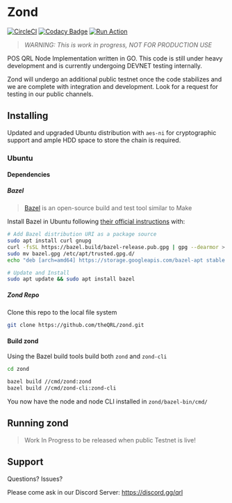 # Zond

[![CircleCI](https://circleci.com/gh/theQRL/zond.svg?style=shield)](https://circleci.com/gh/theQRL/zond)
[![Codacy Badge](https://app.codacy.com/project/badge/Grade/958f22ba2f404e4bb45b8fef1a8ad1e5)](https://www.codacy.com/gh/theQRL/zond/dashboard?utm_source=github.com&utm_medium=referral&utm_content=theQRL/zond&utm_campaign=Badge_Grade)
[![Run Action](https://github-action-button.web.app/buttons/simple.svg?name=Release&eventType=repository_dispatch&type=simple&action=dispatch)](https://github-action-button.web.app/repos/theQRL/zond/button?name=Release&eventType=repository_dispatch&type=simple&action=dispatch)

> *WARNING: This is work in progress, NOT FOR PRODUCTION USE*

POS QRL Node Implementation written in GO. This code is still under heavy development and is currently undergoing DEVNET testing internally.

Zond will undergo an additional public testnet once the code stabilizes and we are complete with integration and development. Look for a request for testing in our public channels.

## Installing

Updated and upgraded Ubuntu distribution with `aes-ni` for cryptographic support and ample HDD space to store the chain is required.

### Ubuntu

#### Dependencies

##### Bazel

> [Bazel](https://www.bazel.build/) is an open-source build and test tool similar to Make

Install Bazel in Ubuntu following [their official instructions](https://docs.bazel.build/versions/master/install-ubuntu.html) with:

```bash
# Add Bazel distribution URI as a package source
sudo apt install curl gnupg
curl -fsSL https://bazel.build/bazel-release.pub.gpg | gpg --dearmor > bazel.gpg
sudo mv bazel.gpg /etc/apt/trusted.gpg.d/
echo "deb [arch=amd64] https://storage.googleapis.com/bazel-apt stable jdk1.8" | sudo tee /etc/apt/sources.list.d/bazel.list

# Update and Install 
sudo apt update && sudo apt install bazel
```

##### Zond Repo

Clone this repo to the local file system

```bash
git clone https://github.com/theQRL/zond.git
```

#### Build zond

Using the Bazel build tools build both `zond` and `zond-cli`

```bash
cd zond

bazel build //cmd/zond:zond
bazel build //cmd/zond-cli:zond-cli
```

You now have the node and node CLI installed in `zond/bazel-bin/cmd/`

## Running zond

> Work In Progress to be released when public Testnet is live!

## Support

Questions? Issues?

Please come ask in our Discord Server: <https://discord.gg/qrl>
